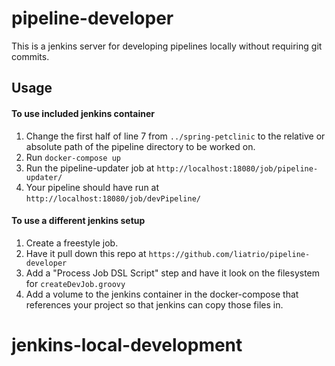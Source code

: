 # pipeline-developer

This is a jenkins server for developing pipelines locally without requiring git commits. 

## Usage

#### To use included jenkins container
1. Change the first half of line 7 from `../spring-petclinic` to the relative or absolute path of the pipeline directory to be worked on.
2. Run `docker-compose up`
3. Run the pipeline-updater job at `http://localhost:18080/job/pipeline-updater/`
4. Your pipeline should have run at `http://localhost:18080/job/devPipeline/`

#### To use a different jenkins setup
1. Create a freestyle job.
2. Have it pull down this repo at `https://github.com/liatrio/pipeline-developer`
3. Add a "Process Job DSL Script" step and have it look on the filesystem for `createDevJob.groovy`
4. Add a volume to the jenkins container in the docker-compose that references your project so that jenkins can copy those files in. 
# jenkins-local-development
